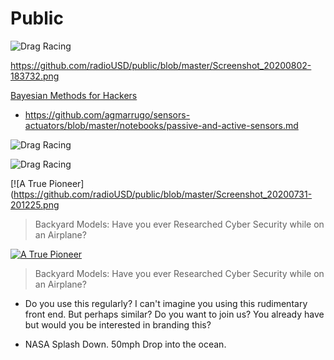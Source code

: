 # Public

![Drag Racing](https://github.com/radioUSD/public/blob/master/Screenshot_20200802-183732.png)


https://github.com/radioUSD/public/blob/master/Screenshot_20200802-183732.png


[Bayesian Methods for Hackers ](https://nbviewer.jupyter.org/github/CamDavidsonPilon/Probabilistic-Programming-and-Bayesian-Methods-for-Hackers/blob/master/Chapter1_Introduction/Ch1_Introduction_PyMC3.ipynb)

- https://github.com/agmarrugo/sensors-actuators/blob/master/notebooks/passive-and-active-sensors.md


![Drag Racing](https://github.com/radioUSD/public/blob/master/Screenshot_20200802-173342.png)

![Drag Racing](https://github.com/radioUSD/public/blob/master/Screenshot_20200731-201225.png)



 [![A True Pioneer](https://github.com/radioUSD/public/blob/master/Screenshot_20200731-201225.png
> Backyard Models: Have you ever Researched Cyber Security while on an Airplane?


 [![A True Pioneer](https://github.com/radioUSD/public/blob/0caaefe515ca9fe6789ba37217c41857c8ff2356/Screenshot_20200731-195953.png)](https://github.com/sindresorhus/awesome#readme)
> Backyard Models: Have you ever Researched Cyber Security while on an Airplane?


- Do you use this regularly? I can't imagine you using this rudimentary front end.  But perhaps similar?  Do you want to join us? You already have but would you be interested in branding this?


- NASA Splash Down. 50mph Drop into the ocean.



